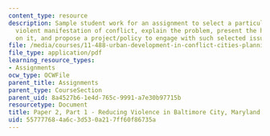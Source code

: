 ```yaml
---
content_type: resource
description: Sample student work for an assignment to select a particular issue of
  violent manifestation of conflict, explain the problem, present the history of intervention
  on it, and propose a project/policy to engage with such selected issue.
file: /media/courses/11-488-urban-development-in-conflict-cities-planning-challenges-and-policy-innovations-fall-2015/557777684a6c3d530a217ff60f86735a_MIT11_488F15_Paper2Part1.pdf
file_type: application/pdf
learning_resource_types:
- Assignments
ocw_type: OCWFile
parent_title: Assignments
parent_type: CourseSection
parent_uid: 8a4527b6-1e4d-765c-9991-a7e30b97715b
resourcetype: Document
title: Paper 2, Part 1 - Reducing Violence in Baltimore City, Maryland
uid: 55777768-4a6c-3d53-0a21-7ff60f86735a
---
```

